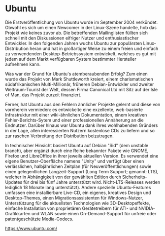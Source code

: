 # Ubuntu

Die Erstveröffentlichung von Ubuntu wurde im September 2004 verkündet. Obwohl es sich um einen Newcomer in der Linux-Szene handelte, hob das Projekt wie keines zuvor ab. Die betreffenden Mailinglisten füllten sich schnell mit den Diskussionen eifriger Nutzer und enthusiastischer Entwickler. In den folgenden Jahren wuchs Ubuntu zur populärsten Linux-Distribution heran und hat in großartiger Weise zu einem freien und einfach zu verwendenden Desktop-Betriebssystem entwickelt, welches es gut mit jedem auf dem Markt verfügbaren System bestimmter Hersteller aufnehmen kann.

Was war der Grund für Ubuntu's atemberaubenden Erfolg? Zum einen wurde das Projekt von Mark Shuttleworth kreiert, einem charismatischen südafrikanischen Multi-Millionär, früheren Debian-Entwickler und zweiter Weltraum-Tourist der Welt, dessen Firma Canonical Ltd mit Sitz auf der Isle of Man, das Projekt zurzeit finanziert.

Ferner, hat Ubuntu aus den Fehlern ähnlicher Projekte gelernt und diese von vornherein vermieden: es entwickelte eine exzellente, web-basierte Infrastruktur mit einer wiki-ähnlichen Dokumentation, einem kreativen Fehler-Berichts-Sytem und einer professionellen Annäherung an die Endnutzer. Darüber hinaus war Ubuntu dank ihres wohlhabenden Gründers in der Lage, allen interessierten Nutzern kostenlose CDs zu liefern und so zur raschen Verbreitung der Distribution beizutragen.

In technischer Hinsicht basiert Ubuntu auf Debian "Sid" (dem unstable branch), aber ergänzt durch eine Reihe bekannter Pakete wie GNOME, Firefox und LibreOffice in ihrer jeweils aktuellen Version. Es verwendet eine eigene Benutzer-Oberfläche namens "Unity" und verfügt über einen verlässlichen, halbjährlichen Zeitplan (für Neuveröffentlichungen) sowie einen gelegentlichen Langzeit-Support (Long Term Support; genannt: LTS), welcher in Abhängigkeit von der gewählten Edition durch Sicherheits-Updates für drei bis fünf Jahre unterstützt wird. Nicht-LTS-Releases werden lediglich 18 Monate lang unterstützt). Andere spezielle Ubuntu-Features umfassen eine installierbare Live-CD, ein eigenes, kreatives Design und Desktop-Themes, einen Migrationsassistenten für Windows-Nutzer, Unterstützung für die aktuellsten Technologien wie 3D-Desktopeffekte, einfache Installation von proprietären Gerätetreibern für ATI- und NVIDIA-Grafikkarten und WLAN sowie einen On-Demand-Support für unfreie oder patentgeschützte Media-Codecs.

https://www.ubuntu.com/